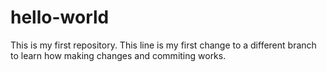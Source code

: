 # hello-world
This is my first repository.
This line is my first change to a different branch to learn how making changes and commiting works.
